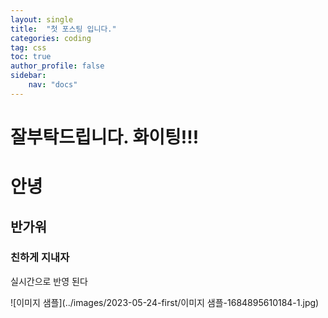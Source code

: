 ```yaml
---
layout: single
title:  "첫 포스팅 입니다."
categories: coding
tag: css
toc: true
author_profile: false
sidebar: 
    nav: "docs"
---
```


# 잘부탁드립니다. 화이팅!!!

# 안녕

## 반가워

### 친하게 지내자







실시간으로 반영 된다

![이미지 샘플](../images/2023-05-24-first/이미지 샘플-1684895610184-1.jpg)

